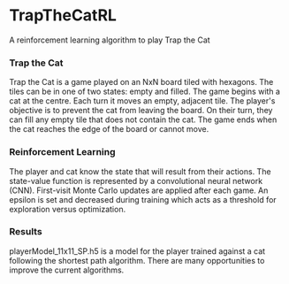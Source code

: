 # TrapTheCatRL
A reinforcement learning algorithm to play Trap the Cat

### Trap the Cat
Trap the Cat is a game played on an NxN board tiled with hexagons. The tiles can
be in one of two states: empty and filled. The game begins with a cat at the
centre. Each turn it moves an empty, adjacent tile. The player's objective is to
prevent the cat from leaving the board. On their turn, they can fill any
empty tile that does not contain the cat. The game ends when the cat reaches the
edge of the board or cannot move.

### Reinforcement Learning
The player and cat know the state that will result from their actions. The
state-value function is represented by a convolutional neural network (CNN).
First-visit Monte Carlo updates are applied after each game. An epsilon
is set and decreased during training which acts as a threshold for exploration
versus optimization.

### Results
playerModel_11x11_SP.h5 is a model for the player trained against a cat
following the shortest path algorithm. There are many opportunities to improve
the current algorithms.
